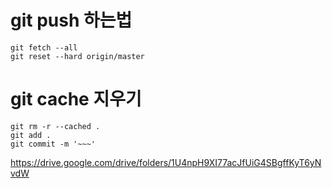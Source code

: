 # git push 하는법

    git fetch --all
    git reset --hard origin/master

# git cache 지우기

```
git rm -r --cached .
git add .
git commit -m '~~~'
```


https://drive.google.com/drive/folders/1U4npH9XI77acJfUiG4SBgffKyT6yNvdW
